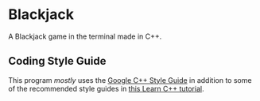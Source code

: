 # Blackjack
A Blackjack game in the terminal made in C++.

## Coding Style Guide
This program *mostly* uses the [Google C++ Style Guide](https://google.github.io/styleguide/cppguide.html) in addition to some of the recommended style guides in [this Learn C++ tutorial](https://www.learncpp.com/).
